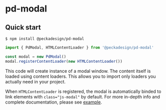 # pd-modal

## Quick start
```
$ npm install @peckadesign/pd-modal
```

```typescript
import { PdModal, HTMLContentLoader } from '@peckadesign/pd-modal'

const modal = new PdModal()
modal.registerContentLoader(new HTMLContentLoader())
```

This code will create instance of a modal window. The content itself is loaded using content loaders. This allows you to import only loaders you actually need in your project.

When `HTMLContentLoader` is registered, the modal is automatically binded to link elements with `class="js-modal"` by default. For more in-depth info and complete documentation, please see [example](/example/index.html).
